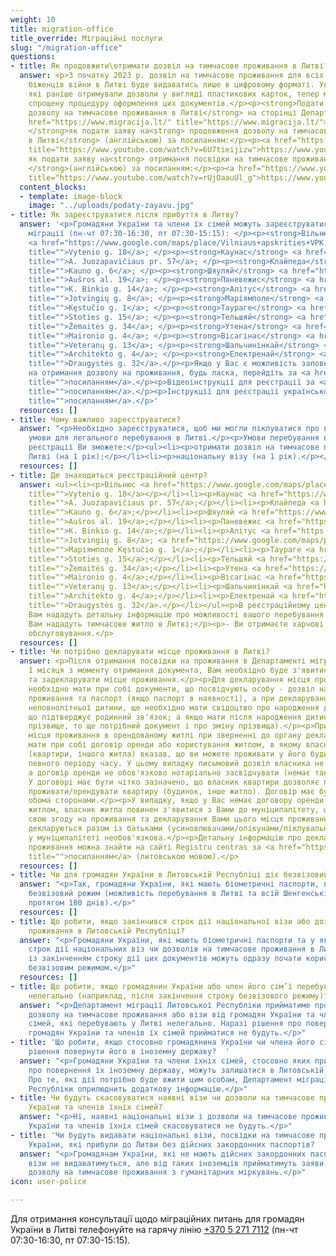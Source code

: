 ```yaml
---
weight: 10
title: migration-office
title_override: Міграційні послуги
slug: "/migration-office"
questions:
- title: Як продовжити\отримати дозвіл на тимчасове проживання в Литві?
  answer: <p>З початку 2023 р. дозвіл на тимчасове проживання для всіх українських
    біженців війни в Литві буде видаватись лише в цифровому форматі. Українські біженці,
    які раніше отримували дозволи у вигляді пластикових карток, тепер можуть розпочати
    спрощену процедуру оформлення цих документів.</p><p><strong>Подати заяву на отримання\продовження
    дозволу на тимчасове проживання в Литві</strong> на сторінці Департаменту міграції:</p><p><a
    href="https://www.migracija.lt/" title="https://www.migracija.lt/">https://www.migracija.lt/</a></p><p><strong>Інструкція,
    </strong>як подати заяву на<strong> продовження дозволу на тимчасове проживання
    в Литві</strong> (англійською) за посиланням:</p><p><a href="https://www.youtube.com/watch?v=6U7tieijizw"
    title="https://www.youtube.com/watch?v=6U7tieijizw">https://www.youtube.com/watch?v=6U7tieijizw</a></p><p><strong>Інструкція,</strong>
    як подати заяву на<strong> отримання посвідки на тимчасове проживання в Литві
    </strong>(англійською) за посиланням:</p><p><a href="https://www.youtube.com/watch?v=rUjOaauUl_g"
    title="https://www.youtube.com/watch?v=rUjOaauUl_g">https://www.youtube.com/watch?v=rUjOaauUl_g</a></p>
  content_blocks:
  - template: image-block
    image: "../uploads/podaty-zayavu.jpg"
- title: Як зареєструватися після прибуття в Литву?
  answer: '<p>Громадяни України та члени їх сімей можуть зареєструватись в Департаменті
    міграції (пн-чт 07:30-16:30, пт 07:30-15:15): </p><p><strong>Вільнюс</strong>
    <a href="https://www.google.com/maps/place/Vilniaus+apskrities+VPK,+Migracijos+valdyba/@54.6762228,25.2627514,17z/data=!4m13!1m7!3m6!1s0x46dd947212325fbb:0x1e4b648bc5b92050!2sVytenio+g.+18,+03229+Vilnius!3b1!8m2!3d54.6762228!4d25.2649401!3m4!1s0x46dd947b1c4b5297:0x8d974aba07bc8349!8m2!3d54.6760867!4d25.264926"
    title="">Vytenio g. 18</a>; </p><p><strong>Каунас</strong> <a href="https://www.google.com/maps/place/A.+Juozapavi%C4%8Diaus+pr./@54.8634994,23.948875,17z/data=!3m1!4b1!4m5!3m4!1s0x46e722e997b40a6f:0x30eeb74352630ee9!8m2!3d54.8634994!4d23.9510637"
    title="">A. Juozapavičiaus pr. 57</a>; </p><p><strong>Клайпеда</strong> <a href="https://www.google.com/maps/place/Kauno+g.+6,+91156+Klaip%C4%97da/@55.698038,21.1607116,17z/data=!3m1!4b1!4m5!3m4!1s0x46e4dc12481297e1:0x3e43baa913596d9d!8m2!3d55.698038!4d21.1629003"
    title="">Kauno g. 6</a>; </p><p><strong>Шяуляй</strong> <a href="https://www.google.com/maps/place/Au%C5%A1ros+al.+19,+76299+%C5%A0iauliai/@55.934618,23.3107761,17z/data=!3m1!4b1!4m5!3m4!1s0x46e5e31e9f4b5bd3:0xcc3e1a291b1b2fa9!8m2!3d55.934615!4d23.313351"
    title="">Aušros al. 19</a>; </p><p><strong>Паневежис</strong> <a href="https://www.google.com/maps/place/K.+Binkio+g.+14,+35149+Panev%C4%97%C5%BEys/@55.7351922,24.3414089,17z/data=!3m1!4b1!4m5!3m4!1s0x46e631f67aaa0e79:0x7585e1d4e0c94cb!8m2!3d55.7351892!4d24.3439838"
    title="">K. Binkio g. 14</a>; </p><p><strong>Алітус</strong> <a href="https://www.google.com/maps/place/Alytaus+apskrities+VPK+migracijos+skyrius/@54.3963178,24.041171,17z/data=!4m13!1m7!3m6!1s0x46e0b14ffa724f79:0x45ccbba09d0cc8c9!2sJotvingi%C5%B3+g.+8,+62116+Alytus!3b1!8m2!3d54.3963178!4d24.0433597!3m4!1s0x46e0b14ff91ee7a9:0xf73096a99b4ebd2!8m2!3d54.3962853!4d24.0438788"
    title="">Jotvingių g. 8</a>; </p><p><strong>Маріямполе</strong> <a href="https://www.google.com/maps/place/K%C4%99stu%C4%8Dio+g.+1,+68308+Marijampol%C4%97/@54.5562699,23.3484766,17z/data=!3m1!4b1!4m5!3m4!1s0x46e12a210975a96d:0x52ba90049f19fc31!8m2!3d54.5562699!4d23.3506653"
    title="">Kęstučio g. 1</a>; </p><p><strong>Таураге</strong> <a href="https://www.google.com/maps/place/Migracijos+departamentas+prie+Lietuvos+Respublikos+vidaus+reikal%C5%B3+ministerijos/@55.2472402,22.2851834,17z/data=!4m13!1m7!3m6!1s0x46e43e0d982b51e9:0xf4975bb3eef0780!2sStoties+g.+15,+72263+Taurag%C4%97!3b1!8m2!3d55.2472402!4d22.2873721!3m4!1s0x46e43f36fa39055b:0x36cd7f114a492a6!8m2!3d55.2472243!4d22.2871787"
    title="">Stoties g. 15</a>; </p><p><strong>Тельшяй</strong> <a href="https://www.google.com/maps/place/%C5%BDemait%C4%97s+g.+34,+87102+Tel%C5%A1iai/@55.9881491,22.2373316,17z/data=!3m1!4b1!4m5!3m4!1s0x46e59f812de6041f:0x4b21c9c5579ac810!8m2!3d55.9881491!4d22.2395203"
    title="">Žemaitės g. 34</a>; </p><p><strong>Утена</strong> <a href="https://www.google.com/maps/place/Maironio+g.+4,+28241+Utena/@55.4976659,25.598556,17z/data=!3m1!4b1!4m5!3m4!1s0x46dd57e6a8a8064b:0x81ba85519977eecf!8m2!3d55.4976629!4d25.6011309"
    title="">Maironio g. 4</a>; </p><p><strong>Вісагінас</strong> <a href="https://www.google.com/maps/place/%D0%9E%D1%82%D0%B4%D0%B5%D0%BB+%D0%BC%D0%B8%D0%B3%D1%80%D0%B0%D1%86%D0%B8%D0%B8/@55.5999928,26.4344618,17z/data=!4m13!1m7!3m6!1s0x46c2c9a21ef00233:0x60ad25c872584fa5!2sVeteran%C5%B3+g.+13,+31114+Visaginas!3b1!8m2!3d55.5999928!4d26.4366505!3m4!1s0x46c2c997593bda13:0x855821ccc03a2a6!8m2!3d55.5999389!4d26.4365126"
    title="">Veteranų g. 13</a>; </p><p><strong>Шальчинінкай</strong> <a href="https://www.google.com/maps/place/Migracijos+departamentas/@54.3086724,25.3840772,17z/data=!4m13!1m7!3m6!1s0x46ddd0b1642aeaf3:0x45de7ebe0633f8ac!2sArchitekto+g.+4,+17116+%C5%A0al%C4%8Dininkai!3b1!8m2!3d54.3086724!4d25.3862659!3m4!1s0x46ddd19091862683:0xed3125ded0b565b2!8m2!3d54.308785!4d25.3860651"
    title="">Architekto g. 4</a>; </p><p><strong>Електренай</strong> <a href="https://www.google.com/maps/place/Draugyst%C4%97s+g.+32,+26121+Elektr%C4%97nai/@54.7844349,24.6721949,17z/data=!3m1!4b1!4m5!3m4!1s0x46e767191a3eddb7:0x8953b234637e9af1!8m2!3d54.7844349!4d24.6743836"
    title="">Draugystės g. 32</a>.</p><p>Якщо у Вас є можливість заповнити онлайн-заявку
    на отримання дозволу на проживання, будь ласка, перейдіть за <a href="https://www.migracija.lt/"
    title="">посиланням</a>.</p><p>Відеоінструкції для реєстрації за <a href="https://www.youtube.com/watch?v=2wHHWVk9Tes"
    title="">посиланням</a>.</p><p>Інструкції для реєстрації українською за <a href="https://migracija.lrv.lt/uploads/migracija/documents/files/Migris%20paskyros%20suk%C5%ABrimo%20ir%20LLG%20pra%C5%A1ymo%20pildymo%20atmintin%C4%97%20-%20savanoriams_UKR.pdf"
    title="">посиланням</a>.</p>'
  resources: []
- title: Чому важливо зареєструватися?
  answer: "<p>Необхідно зареєструватися, щоб ми могли піклуватися про вас і створювати
    умови для легального перебування в Литві.</p><p>Умови перебування в Литві. Після
    реєстрації Ви зможете:</p><ul><li><p>отримати дозвіл на тимчасове проживання в
    Литві (на 1 рік);</p></li><li><p>національну візу (на 1 рік).</p></li></ul>"
  resources: []
- title: Де знаходиться реєстраційний центр?
  answer: <ul><li><p>Вільнюс <a href="https://www.google.com/maps/place/Vilniaus+apskrities+VPK,+Migracijos+valdyba/@54.6762228,25.2627514,17z/data=!4m13!1m7!3m6!1s0x46dd947212325fbb:0x1e4b648bc5b92050!2sVytenio+g.+18,+03229+Vilnius!3b1!8m2!3d54.6762228!4d25.2649401!3m4!1s0x46dd947b1c4b5297:0x8d974aba07bc8349!8m2!3d54.6760867!4d25.264926"
    title="">Vytenio g. 18</a></p></li><li><p>Каунас <a href="https://www.google.com/maps/place/A.+Juozapavi%C4%8Diaus+pr./@54.8634994,23.948875,17z/data=!3m1!4b1!4m5!3m4!1s0x46e722e997b40a6f:0x30eeb74352630ee9!8m2!3d54.8634994!4d23.9510637"
    title="">A. Juozapavičiaus pr. 57</a>;</p></li><li><p>Клайпеда <a href="https://www.google.com/maps/place/Kauno+g.+6,+91156+Klaip%C4%97da/@55.698038,21.1607116,17z/data=!3m1!4b1!4m5!3m4!1s0x46e4dc12481297e1:0x3e43baa913596d9d!8m2!3d55.698038!4d21.1629003"
    title="">Kauno g. 6</a>;</p></li><li><p>Шяуляй <a href="https://www.google.com/maps/place/Au%C5%A1ros+al.+19,+76299+%C5%A0iauliai/@55.934618,23.3107761,17z/data=!3m1!4b1!4m5!3m4!1s0x46e5e31e9f4b5bd3:0xcc3e1a291b1b2fa9!8m2!3d55.934615!4d23.313351"
    title="">Aušros al. 19</a>;</p></li><li><p>Паневежис <a href="https://www.google.com/maps/place/K.+Binkio+g.+14,+35149+Panev%C4%97%C5%BEys/@55.7351922,24.3414089,17z/data=!3m1!4b1!4m5!3m4!1s0x46e631f67aaa0e79:0x7585e1d4e0c94cb!8m2!3d55.7351892!4d24.3439838"
    title="">K. Binkio g. 14</a>;</p></li><li><p>Алітус <a href="https://www.google.com/maps/place/Alytaus+apskrities+VPK+migracijos+skyrius/@54.3963178,24.041171,17z/data=!4m13!1m7!3m6!1s0x46e0b14ffa724f79:0x45ccbba09d0cc8c9!2sJotvingi%C5%B3+g.+8,+62116+Alytus!3b1!8m2!3d54.3963178!4d24.0433597!3m4!1s0x46e0b14ff91ee7a9:0xf73096a99b4ebd2!8m2!3d54.3962853!4d24.0438788"
    title="">Jotvingių g. 8</a>; <a href="https://www.google.com/maps/place/K%C4%99stu%C4%8Dio+g.+1,+68308+Marijampol%C4%97/@54.5562699,23.3484766,17z/data=!3m1!4b1!4m5!3m4!1s0x46e12a210975a96d:0x52ba90049f19fc31!8m2!3d54.5562699!4d23.3506653"
    title="">Маріямполе Kęstučio g. 1</a>;</p></li><li><p>Таураге <a href="https://www.google.com/maps/place/Migracijos+departamentas+prie+Lietuvos+Respublikos+vidaus+reikal%C5%B3+ministerijos/@55.2472402,22.2851834,17z/data=!4m13!1m7!3m6!1s0x46e43e0d982b51e9:0xf4975bb3eef0780!2sStoties+g.+15,+72263+Taurag%C4%97!3b1!8m2!3d55.2472402!4d22.2873721!3m4!1s0x46e43f36fa39055b:0x36cd7f114a492a6!8m2!3d55.2472243!4d22.2871787"
    title="">Stoties g. 15</a>;</p></li><li><p>Тельшяй <a href="https://www.google.com/maps/place/%C5%BDemait%C4%97s+g.+34,+87102+Tel%C5%A1iai/@55.9881491,22.2373316,17z/data=!3m1!4b1!4m5!3m4!1s0x46e59f812de6041f:0x4b21c9c5579ac810!8m2!3d55.9881491!4d22.2395203"
    title="">Žemaitės g. 34</a>;</p></li><li><p>Утена <a href="https://www.google.com/maps/place/Maironio+g.+4,+28241+Utena/@55.4976659,25.598556,17z/data=!3m1!4b1!4m5!3m4!1s0x46dd57e6a8a8064b:0x81ba85519977eecf!8m2!3d55.4976629!4d25.6011309"
    title="">Maironio g. 4</a>;</p></li><li><p>Вісагінас <a href="https://www.google.com/maps/place/%D0%9E%D1%82%D0%B4%D0%B5%D0%BB+%D0%BC%D0%B8%D0%B3%D1%80%D0%B0%D1%86%D0%B8%D0%B8/@55.5999928,26.4344618,17z/data=!4m13!1m7!3m6!1s0x46c2c9a21ef00233:0x60ad25c872584fa5!2sVeteran%C5%B3+g.+13,+31114+Visaginas!3b1!8m2!3d55.5999928!4d26.4366505!3m4!1s0x46c2c997593bda13:0x855821ccc03a2a6!8m2!3d55.5999389!4d26.4365126"
    title="">Veteranų g. 13</a>;</p></li><li><p>Шальчинінкай <a href="https://www.google.com/maps/place/Migracijos+departamentas/@54.3086724,25.3840772,17z/data=!4m13!1m7!3m6!1s0x46ddd0b1642aeaf3:0x45de7ebe0633f8ac!2sArchitekto+g.+4,+17116+%C5%A0al%C4%8Dininkai!3b1!8m2!3d54.3086724!4d25.3862659!3m4!1s0x46ddd19091862683:0xed3125ded0b565b2!8m2!3d54.308785!4d25.3860651"
    title="">Architekto g. 4</a>;</p></li><li><p>Електренай <a href="https://www.google.com/maps/place/Draugyst%C4%97s+g.+32,+26121+Elektr%C4%97nai/@54.7844349,24.6721949,17z/data=!3m1!4b1!4m5!3m4!1s0x46e767191a3eddb7:0x8953b234637e9af1!8m2!3d54.7844349!4d24.6743836"
    title="">Draugystės g. 32</a>.</p></li></ul><p>В реєстраційному центрі:</p><p>-
    Вам нададуть детальну інформацію про можливості вашого перебування в Литві;</p><p>-
    Вам нададуть тимчасове житло в Литві;</p><p>- Ви отримаєте харчові пайки та медичне
    обслуговування.</p>
  resources: []
- title: Чи потрібно декларувати місце проживання в Литві?
  answer: <p>Після отримання посвідки на проживання в Департаменті міграції, протягом
    1 місяця з моменту отримання документа, Вам необхідно буде з'явитися до муніципалітету
    та задекларувати місце проживання.</p><p>Для декларування місця проживання Вам
    необхідно мати при собі документи, що посвідчують особу - дозвіл на тимчасове
    проживання та паспорт (якщо паспорт в наявності), а при декларуванні місця проживання
    неповнолітньої дитини, ще необхідно мати свідоцтво про народження дитини (документ,
    що підтверджує родинний зв'язок; а якщо мати після народження дитини змінювала
    прізвище, то ще потрібний документ і про зміну прізвища).</p><p>При декларуванні
    місця проживання в орендованому житлі при зверненні до органу декларування, потрібно
    мати при собі договір оренди або користування житлом, в якому власник будинку
    (квартири, іншого житла) вказав, що ви можете проживати у його будинку протягом
    певного періоду часу. У цьому випадку письмовий дозвіл власника не потрібний,
    а договір оренди не обов'язково нотаріально засвідчувати (немає такої вимоги).
    У договорі має бути чітко зазначено, що власник квартири дозволяє певним особам
    проживати/орендувати квартиру (будинок, інше житло). Договір має бути підписаний
    обома сторонами.</p><p>У випадку, якщо у Вас немає договору оренди або користування
    житлом, власник житла повинен з'явитися з Вами до муніципалітету, щоб підтвердити
    свою згоду на проживання та декларування Вами цього місця проживання.</p><p>Діти
    декларуються разом із батьками (усиновлювачами/опікунами/піклувальниками) їх присутність
    у муніципалітеті необов'язкова.</p><p>Детальну інформацію про декларування місця
    проживання можна знайти на сайті Registru centras за <a href="https://info.registrucentras.lt/"
    title="">посиланням</a> (литовською мовою).</p>
  resources: []
- title: Чи для громадян України в Литовській Республіці діє безвізовий режим?
  answer: "<p>Так, громадяни України, які мають біометричні паспорти, підпадають під
    безвізовий режим (можливість перебування в Литві та всій Шенгенській зоні 90 днів
    протягом 180 днів).</p>"
  resources: []
- title: Що робити, якщо закінчився строк дії національної візи або дозволу на тимчасове
    проживання в Литовській Республіці?
  answer: "<p>Громадяни України, які мають біометричні паспорти та у яких закінчується
    строк дії національних віз чи дозволів на тимчасове проживання в Литовській Республіці,
    із закінченням строку дії цих документів можуть одразу почати користуватися 90-денним
    безвізовим режимом.</p>"
  resources: []
- title: Що робити, якщо громадянин України або член його сім’ї перебуває в Литві
    нелегально (наприклад, після закінчення строку безвізового режиму)?
  answer: "<p>Департамент міграції Литовської Республіки прийматиме прохання на отримання
    дозволу на тимчасове проживання або візи від громадян України та членів їхніх
    сімей, які перебувають у Литві нелегально. Наразі рішення про повернення чи вислання
    громадян України та членів їх сімей прийматися не будуть.</p>"
- title: 'Що робити, якщо стосовно громадянина України чи члена його сім’ї прийнято
    рішення повернути його в іноземну державу?  '
  answer: "<p>Громадяни України та члени їхніх сімей, стосовно яких прийнято рішення
    про повернення їх іноземну державу, можуть залишатися в Литовській Республіці.
    Про те, які дії потрібно буде вжити цим особам, Департамент міграції Литовської
    Республіки оприлюднить додаткову інформацію.</p>"
- title: Чи будуть скасовуватися наявні візи чи дозволи на тимчасове проживання громадян
    України та членів їхніх сімей?
  answer: "<p>Ні, наявні національні візи і дозволи на тимчасове проживання громадян
    України та членів їхніх сімей скасовуватися не будуть.</p>"
- title: 'Чи будуть видавати національні візи, посвідки на тимчасове проживання громадянам
    України, які прибули до Литви без дійсних закордонних паспортів?  '
  answer: "<p>Громадянам України, які не мають дійсних закордонних паспортів, національні
    візи не видаватимуться, але від таких іноземців прийматимуть заяви про надання
    дозволу на тимчасове проживання з гуманітарних міркувань.</p>"
icon: user-police

---
```

Для отримання консультації щодо міграційних питань для громадян України в Литві телефонуйте на гарячу лінію [+370 5 271 7112](tel:+37052717112) (пн-чт 07:30-16:30, пт 07:30-15:15).
